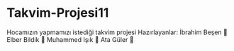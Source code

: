 # Takvim-Projesi11
Hocamızın yapmamızı istediği takvim projesi
Hazırlayanlar:
İbrahim Beşen  :cowboy_hat_face:
Elber Bildik  :cowboy_hat_face:
Muhammed Işık  :cowboy_hat_face: 
Ata Güler :cowboy_hat_face:

